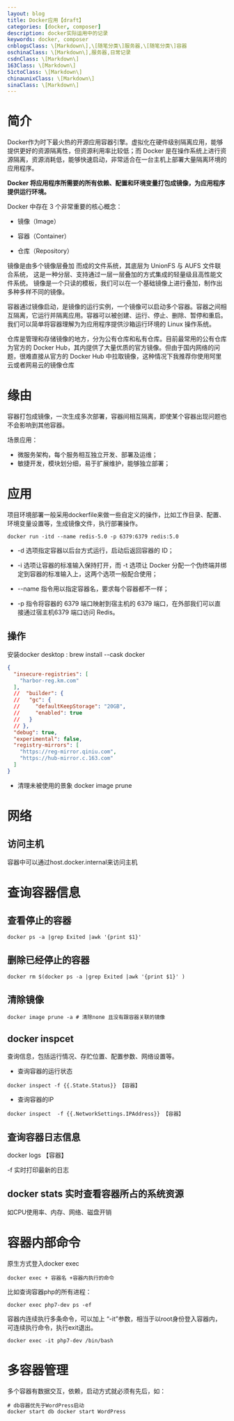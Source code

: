 ```yaml
---
layout: blog
title: Docker应用【draft】
categories: [docker, composer]
description: docker实际运用中的记录
keywords: docker, composer
cnblogsClass: \[Markdown\],\[随笔分类\]服务器,\[随笔分类\]容器
oschinaClass: \[Markdown\],服务器,日常记录
csdnClass: \[Markdown\]
163Class: \[Markdown\]
51ctoClass: \[Markdown\]
chinaunixClass: \[Markdown\]
sinaClass: \[Markdown\]
---
```


# 简介

Docker作为时下最火热的开源应用容器引擎。虚拟化在硬件级别隔离应用，能够提供更好的资源隔离性，但资源利用率比较低；而 Docker 是在操作系统上进行资源隔离，资源消耗低，能够快速启动，非常适合在一台主机上部署大量隔离环境的应用程序。

**Docker 将应用程序所需要的所有依赖、配置和环境变量打包成镜像，为应用程序提供运行环境。**

Docker 中存在 3 个非常重要的核心概念：

- 镜像（Image）

- 容器（Container）

- 仓库（Repository）

镜像是由多个镜像层叠加 而成的文件系统，其底层为 UnionFS 与 AUFS 文件联合系统， 这是一种分层、支持通过一层一层叠加的方式集成的轻量级且高性能文件系统。 镜像是一个只读的模板，我们可以在一个基础镜像上进行叠加，制作出多种多样不同的镜像。

容器通过镜像启动，是镜像的运行实例，一个镜像可以启动多个容器。容器之间相互隔离，它运行并隔离应用。容器可以被创建、运行、停止、删除、暂停和重启。我们可以简单将容器理解为为应用程序提供沙箱运行环境的 Linux 操作系统。

仓库是管理和存储镜像的地方，分为公有仓库和私有仓库。目前最常用的公有仓库为官方的 Docker Hub，其内提供了大量优质的官方镜像。但由于国内网络的问题，很难直接从官方的 Docker Hub 中拉取镜像，这种情况下我推荐你使用阿里云或者网易云的镜像仓库

# 缘由

容器打包成镜像，一次生成多次部署，容器间相互隔离，即使某个容器出现问题也不会影响到其他容器。

场景应用：

- 微服务架构，每个服务相互独立开发、部署及运维；
- 敏捷开发，模块划分细，易于扩展维护，能够独立部署；

# 应用

项目环境部署一般采用dockerfile来做一些自定义的操作，比如工作目录、配置、环境变量设置等，生成镜像文件，执行部署操作。

```shell
docker run -itd --name redis-5.0 -p 6379:6379 redis:5.0 
```

- -d 选项指定容器以后台方式运行，启动后返回容器的 ID；

- -i 选项让容器的标准输入保持打开，而 -t 选项让 Docker 分配一个伪终端并绑定到容器的标准输入上，这两个选项一般配合使用；

- --name 指令用以指定容器名，要求每个容器都不一样；

- -p 指令将容器的 6379 端口映射到宿主机的 6379 端口，在外部我们可以直接通过宿主机6379 端口访问 Redis。

## 操作
安装docker desktop : brew install --cask docker
```json
{
  "insecure-registries": [
    "harbor-reg.km.com"
  ],
  //  "builder": {
  //   "gc": {
  //     "defaultKeepStorage": "20GB",
  //     "enabled": true
  //   }
  // },
  "debug": true,
  "experimental": false,
  "registry-mirrors": [
    "https://reg-mirror.qiniu.com",
    "https://hub-mirror.c.163.com"
  ]
}
```

- 清理未被使用的景象
docker image prune


# 网络
## 访问主机
容器中可以通过host.docker.internal来访问主机

# 查询容器信息
## 查看停止的容器
```
docker ps -a |grep Exited |awk '{print $1}' 
```
## 删除已经停止的容器
```
docker rm $(docker ps -a |grep Exited |awk '{print $1}' )
```
## 清除镜像
```
docker image prune -a # 清除none 且没有跟容器关联的镜像
```
## docker inspcet
查询信息，包括运行情况、存贮位置、配置参数、网络设置等。

- 查询容器的运行状态
```
docker inspect -f {{.State.Status}} 【容器】
```

- 查询容器的IP
```
docker inspect  -f {{.NetworkSettings.IPAddress}} 【容器】
```

## 查询容器日志信息
docker logs 【容器】

-f 实时打印最新的日志

## docker stats 实时查看容器所占的系统资源
如CPU使用率、内存、网络、磁盘开销

# 容器内部命令
原生方式登入docker exec
```
docker exec + 容器名 +容器内执行的命令
```
比如查询容器php的所有进程：
```
docker exec php7-dev ps -ef
```

容器内连续执行多条命令，可以加上 “-it”参数，相当于以root身份登入容器内，可连续执行命令，执行exit退出。
```
docker exec -it php7-dev /bin/bash
```

# 多容器管理
多个容器有数据交互，依赖，启动方式就必须有先后，如：
```
# db容器优先于WordPress启动
docker start db docker start WordPress
```

